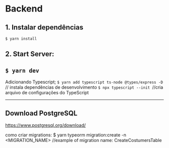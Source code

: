 # Backend
## 1. Instalar dependências
``$ yarn install``

## 2. Start Server:
``$ yarn dev``
----------------

Adicionando Typescript;
``$ yarn add typescript ts-node @types/express -D`` // instala dependências de desenvolvimento
``$ npx typescript --init ``//cria arquivo de configurações do TypeScript 

------------------
## Download PostgreSQL
https://www.postgresql.org/download/


como criar migrations:
$ yarn typeorm migration:create -n <MIGRATION_NAME> //example of migration name: CreateCostumersTable
